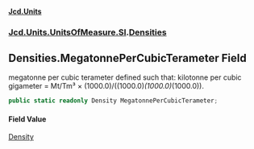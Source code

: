 #### [Jcd.Units](index.md 'index')
### [Jcd.Units.UnitsOfMeasure.SI](Jcd.Units.UnitsOfMeasure.SI.md 'Jcd.Units.UnitsOfMeasure.SI').[Densities](Densities.md 'Jcd.Units.UnitsOfMeasure.SI.Densities')

## Densities.MegatonnePerCubicTerameter Field

megatonne per cubic terameter defined such that: kilotonne per cubic gigameter = Mt/Tm³ × (1000.0)/((1000.0)*(1000.0)*(1000.0)).

```csharp
public static readonly Density MegatonnePerCubicTerameter;
```

#### Field Value
[Density](Density.md 'Jcd.Units.UnitTypes.Density')